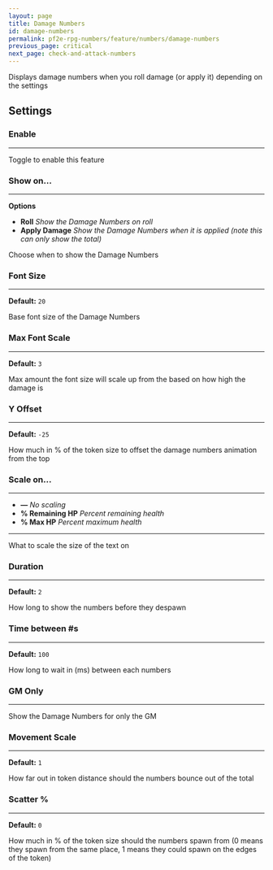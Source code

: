 ```yaml
---
layout: page
title: Damage Numbers
id: damage-numbers
permalink: pf2e-rpg-numbers/feature/numbers/damage-numbers
previous_page: critical
next_page: check-and-attack-numbers
---
```

Displays damage numbers when you roll damage (or apply it) depending on the settings

## Settings
### Enable

---

Toggle to enable this feature
### Show on...

---

**Options**
- **Roll** *Show the Damage Numbers on roll*
- **Apply Damage** *Show the Damage Numbers when it is applied (note this can only show the total)*


Choose when to show the Damage Numbers
###  Font Size

---

**Default:** `20`

Base font size of the Damage Numbers
### Max Font Scale

---

**Default:** `3`

Max amount the font size will scale up from the based on how high the damage is
### Y Offset

---

**Default:** `-25`

How much in % of the token size to offset the damage numbers animation from the top
### Scale on...

---

-  **—** *No scaling*
- **% Remaining HP** *Percent remaining health*
- **% Max HP** *Percent maximum health*

---

What to scale the size of the text on

### Duration

---

**Default:** `2`

How long to show the numbers before they despawn

### Time between #s

---

**Default:** `100`

How long to wait in (ms) between each numbers

### GM Only

---

Show the Damage Numbers for only the GM

### Movement Scale

---

**Default:** `1`

How far out in token distance should the numbers bounce out of the total

### Scatter %

---

**Default:** `0`

How much in % of the token size should the numbers spawn from (0 means they spawn from the same place, 1 means they could spawn on the edges of the token)
